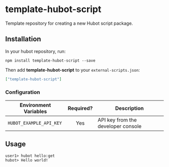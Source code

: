 # template-hubot-script

Template repository for creating a new Hubot script package.

## Installation

In your hubot repository, run:

`npm install template-hubot-script --save`

Then add **template-hubot-script** to your `external-scripts.json`:

```json
["template-hubot-script"]
```

### Configuration

| Environment Variables    | Required? | Description                              |
| ------------------------ | :-------: | ---------------------------------------- |
| `HUBOT_EXAMPLE_API_KEY`  | Yes       | API key from the developer console       |

## Usage

```
user1> hubot hello:get
hubot> Hello world!
```
